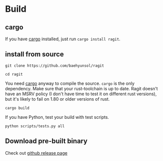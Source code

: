 # Build

## cargo

If you have [cargo](https://github.com/rust-lang/cargo) installed, just run `cargo install ragit`.

## install from source

```
git clone https://github.com/baehyunsol/ragit
```

```
cd ragit
```

You need [cargo](https://github.com/rust-lang/cargo) anyway to compile the source. `cargo` is the only dependency. Make sure that your rust-toolchain is up to date. Ragit doesn't have an MSRV policy (I don't have time to test it on different rust versions), but it's likely to fail on 1.80 or older versions of rust.

```
cargo build
```

If you have Python, test your build with test scripts.

```
python scripts/tests.py all
```

## Download pre-built binary

Check out [github release page](https://github.com/baehyunsol/ragit/releases)
